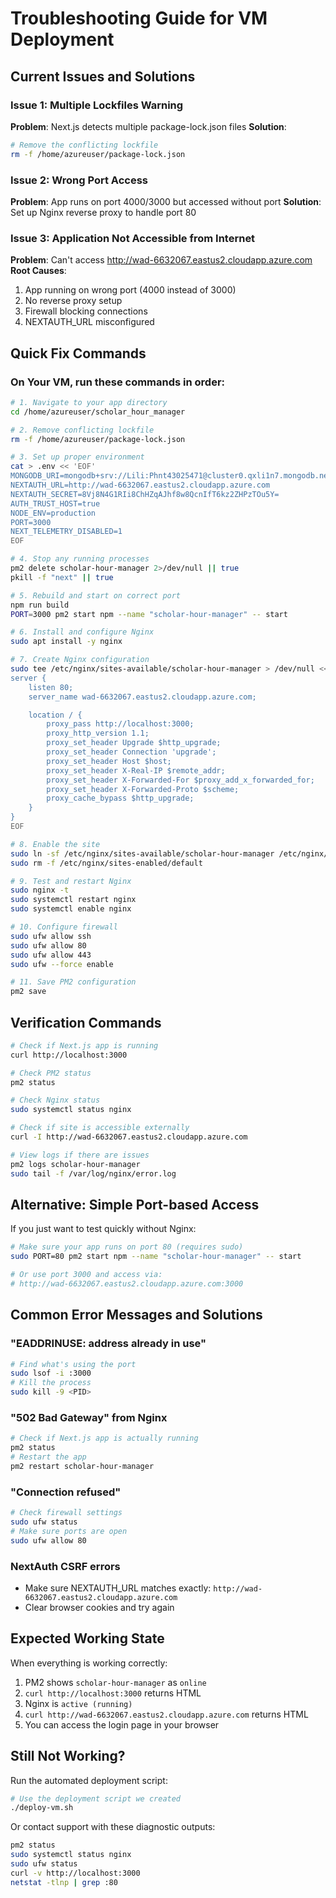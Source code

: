 # Troubleshooting Guide for VM Deployment

## Current Issues and Solutions

### Issue 1: Multiple Lockfiles Warning
**Problem**: Next.js detects multiple package-lock.json files
**Solution**: 
```bash
# Remove the conflicting lockfile
rm -f /home/azureuser/package-lock.json
```

### Issue 2: Wrong Port Access
**Problem**: App runs on port 4000/3000 but accessed without port
**Solution**: Set up Nginx reverse proxy to handle port 80

### Issue 3: Application Not Accessible from Internet
**Problem**: Can't access http://wad-6632067.eastus2.cloudapp.azure.com
**Root Causes**:
1. App running on wrong port (4000 instead of 3000)
2. No reverse proxy setup
3. Firewall blocking connections
4. NEXTAUTH_URL misconfigured

## Quick Fix Commands

### On Your VM, run these commands in order:

```bash
# 1. Navigate to your app directory
cd /home/azureuser/scholar_hour_manager

# 2. Remove conflicting lockfile
rm -f /home/azureuser/package-lock.json

# 3. Set up proper environment
cat > .env << 'EOF'
MONGODB_URI=mongodb+srv://Lili:Phnt43025471@cluster0.qxli1n7.mongodb.net/?retryWrites=true&w=majority&appName=Cluster0
NEXTAUTH_URL=http://wad-6632067.eastus2.cloudapp.azure.com
NEXTAUTH_SECRET=8Vj8N4G1RIi8ChHZqAJhf8w8QcnIfT6kz2ZHPzTOu5Y=
AUTH_TRUST_HOST=true
NODE_ENV=production
PORT=3000
NEXT_TELEMETRY_DISABLED=1
EOF

# 4. Stop any running processes
pm2 delete scholar-hour-manager 2>/dev/null || true
pkill -f "next" || true

# 5. Rebuild and start on correct port
npm run build
PORT=3000 pm2 start npm --name "scholar-hour-manager" -- start

# 6. Install and configure Nginx
sudo apt install -y nginx

# 7. Create Nginx configuration
sudo tee /etc/nginx/sites-available/scholar-hour-manager > /dev/null << 'EOF'
server {
    listen 80;
    server_name wad-6632067.eastus2.cloudapp.azure.com;

    location / {
        proxy_pass http://localhost:3000;
        proxy_http_version 1.1;
        proxy_set_header Upgrade $http_upgrade;
        proxy_set_header Connection 'upgrade';
        proxy_set_header Host $host;
        proxy_set_header X-Real-IP $remote_addr;
        proxy_set_header X-Forwarded-For $proxy_add_x_forwarded_for;
        proxy_set_header X-Forwarded-Proto $scheme;
        proxy_cache_bypass $http_upgrade;
    }
}
EOF

# 8. Enable the site
sudo ln -sf /etc/nginx/sites-available/scholar-hour-manager /etc/nginx/sites-enabled/
sudo rm -f /etc/nginx/sites-enabled/default

# 9. Test and restart Nginx
sudo nginx -t
sudo systemctl restart nginx
sudo systemctl enable nginx

# 10. Configure firewall
sudo ufw allow ssh
sudo ufw allow 80
sudo ufw allow 443
sudo ufw --force enable

# 11. Save PM2 configuration
pm2 save
```

## Verification Commands

```bash
# Check if Next.js app is running
curl http://localhost:3000

# Check PM2 status
pm2 status

# Check Nginx status
sudo systemctl status nginx

# Check if site is accessible externally
curl -I http://wad-6632067.eastus2.cloudapp.azure.com

# View logs if there are issues
pm2 logs scholar-hour-manager
sudo tail -f /var/log/nginx/error.log
```

## Alternative: Simple Port-based Access

If you just want to test quickly without Nginx:

```bash
# Make sure your app runs on port 80 (requires sudo)
sudo PORT=80 pm2 start npm --name "scholar-hour-manager" -- start

# Or use port 3000 and access via:
# http://wad-6632067.eastus2.cloudapp.azure.com:3000
```

## Common Error Messages and Solutions

### "EADDRINUSE: address already in use"
```bash
# Find what's using the port
sudo lsof -i :3000
# Kill the process
sudo kill -9 <PID>
```

### "502 Bad Gateway" from Nginx
```bash
# Check if Next.js app is actually running
pm2 status
# Restart the app
pm2 restart scholar-hour-manager
```

### "Connection refused"
```bash
# Check firewall settings
sudo ufw status
# Make sure ports are open
sudo ufw allow 80
```

### NextAuth CSRF errors
- Make sure NEXTAUTH_URL matches exactly: `http://wad-6632067.eastus2.cloudapp.azure.com`
- Clear browser cookies and try again

## Expected Working State

When everything is working correctly:

1. PM2 shows `scholar-hour-manager` as `online`
2. `curl http://localhost:3000` returns HTML
3. Nginx is `active (running)`
4. `curl http://wad-6632067.eastus2.cloudapp.azure.com` returns HTML
5. You can access the login page in your browser

## Still Not Working?

Run the automated deployment script:
```bash
# Use the deployment script we created
./deploy-vm.sh
```

Or contact support with these diagnostic outputs:
```bash
pm2 status
sudo systemctl status nginx
sudo ufw status
curl -v http://localhost:3000
netstat -tlnp | grep :80
```
